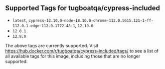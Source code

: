 ## Supported Tags for tugboatqa/cypress-included

* `latest`, `cypress-12.10.0-node-18.16.0-chrome-112.0.5615.121-1-ff-112.0.1-edge-112.0.1722.48-1`, `12.10.0`
* `12.8.1`
* `12.8.0`

The above tags are currently supported. Visit https://hub.docker.com/r/tugboatqa/cypress-included/tags/ to see a list of all available tags for this image, including those that are no longer supported.
